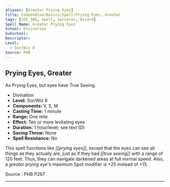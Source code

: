 ```yaml
---
aliases: [Greater Prying Eyes]
title: Compendium/Basics/Spell/Prying Eyes, Greater
tags: [35E_SRD, Spell, Sorcerer, Wizard]
Spell Name: Greater Prying Eyes
School: Divination
Subschool: 
Descriptor: 
Level:
  - Sor/Wiz 8
Source: PHB
---
```



## Prying Eyes, Greater

As Prying Eyes, but eyes have True Seeing.

*   Divination
*   **Level:** Sor/Wiz 8
*   **Components:** V, S, M
*   **Casting Time:** 1 minute
*   **Range:** One mile
*   **Effect:** Ten or more levitating eyes
*   **Duration:** 1 hour/level; see text (D)
*   **Saving Throw:** None
*   **Spell Resistance:** No

This spell functions like <i>[[prying eyes]],</i> except that the eyes can see all things as they actually are, just as if they had <i>[[true seeing]]</i> with a range of 120 feet. Thus, they can navigate darkened areas at full normal speed. Also, a <i>greater prying eye</i>'s maximum Spot modifier is +25 instead of +15.

Source : PHB P267

---
